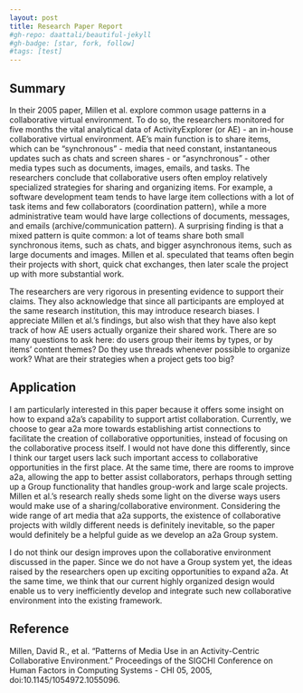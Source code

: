 ```yaml
---
layout: post
title: Research Paper Report
#gh-repo: daattali/beautiful-jekyll
#gh-badge: [star, fork, follow]
#tags: [test]
---
```

## Summary ##

In their 2005 paper, Millen et al. explore common usage patterns in a collaborative virtual environment. To do so, the researchers monitored for five months the vital analytical data of ActivityExplorer (or AE) - an in-house collaborative virtual environment. AE’s main function is to share items, which can be “synchronous” - media that need constant, instantaneous updates such as chats and screen shares - or “asynchronous” - other media types such as documents, images, emails, and tasks. The researchers conclude that collaborative users often employ relatively specialized strategies for sharing and organizing items. For example, a software development team tends to have large item collections with a lot of task items and few collaborators (coordination pattern), while a more administrative team would have large collections of documents, messages, and emails (archive/communication pattern). A surprising finding is that a mixed pattern is quite common: a lot of teams share both small synchronous items, such as chats, and bigger asynchronous items, such as large documents and images. Millen et al. speculated that teams often begin their projects with short, quick chat exchanges, then later scale the project up with more substantial work.

The researchers are very rigorous in presenting evidence to support their claims. They also acknowledge that since all participants are employed at the same research institution, this may introduce research biases. I appreciate Millen et al.’s findings, but also wish that they have also kept track of how AE users actually organize their shared work. There are so many questions to ask here: do users group their items by types, or by items’ content themes? Do they use threads whenever possible to organize work? What are their strategies when a project gets too big?

## Application ##

I am particularly interested in this paper because it offers some insight on how to expand a2a’s capability to support artist collaboration. Currently, we choose to gear a2a more towards establishing artist connections to facilitate the creation of collaborative opportunities, instead of focusing on the collaborative process itself. I would not have done this differently, since I think our target users lack such important access to collaborative opportunities in the first place. At the same time, there are rooms to improve a2a, allowing the app to better assist collaborators, perhaps through setting up a Group functionality that handles group-work and large scale projects. Millen et al.’s research really sheds some light on the diverse ways users would make use of a sharing/collaborative environment. Considering the wide range of art media that a2a supports, the existence of collaborative projects with wildly different needs is definitely inevitable, so the paper would definitely be a helpful guide as we develop an a2a Group system.

I do not think our design improves upon the collaborative environment discussed in the paper. Since we do not have a Group system yet, the ideas raised by the researchers open up exciting opportunities to expand a2a. At the same time, we think that our current highly organized design would enable us to very inefficiently develop and integrate such new collaborative environment into the existing framework.

## Reference ##
Millen, David R., et al. “Patterns of Media Use in an Activity-Centric Collaborative Environment.” Proceedings of the SIGCHI Conference on Human Factors in Computing Systems - CHI 05, 2005, doi:10.1145/1054972.1055096.
